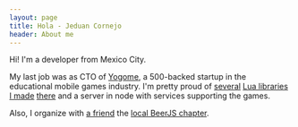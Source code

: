```yaml
---
layout: page
title: Hola - Jeduan Cornejo
header: About me
---
```


Hi! I'm a developer from Mexico City.

My last job was as CTO of [Yogome](http://yogome.com), a 500-backed startup in the educational mobile games industry. I'm pretty proud of [several](https://github.com/jeduan/modeloespecial.lua) [Lua libraries](https://github.com/jeduan/corona-offlinequeue) [I made](https://github.com/jeduan/corona-analytics-mixpanel) [there](https://github.com/jeduan/grunt-multiresize) and a server in node with services supporting the games.

Also, I organize with [a friend](http://twitter.com/siedrix) the [local BeerJS chapter](http://chelajs.com).